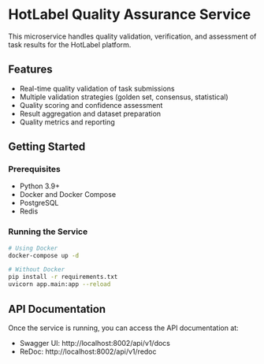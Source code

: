 # HotLabel Quality Assurance Service

This microservice handles quality validation, verification, and assessment of task results for the HotLabel platform.

## Features

- Real-time quality validation of task submissions
- Multiple validation strategies (golden set, consensus, statistical)
- Quality scoring and confidence assessment
- Result aggregation and dataset preparation
- Quality metrics and reporting

## Getting Started

### Prerequisites

- Python 3.9+
- Docker and Docker Compose
- PostgreSQL
- Redis

### Running the Service

```bash
# Using Docker
docker-compose up -d

# Without Docker
pip install -r requirements.txt
uvicorn app.main:app --reload
```

## API Documentation

Once the service is running, you can access the API documentation at:

- Swagger UI: http://localhost:8002/api/v1/docs
- ReDoc: http://localhost:8002/api/v1/redoc
